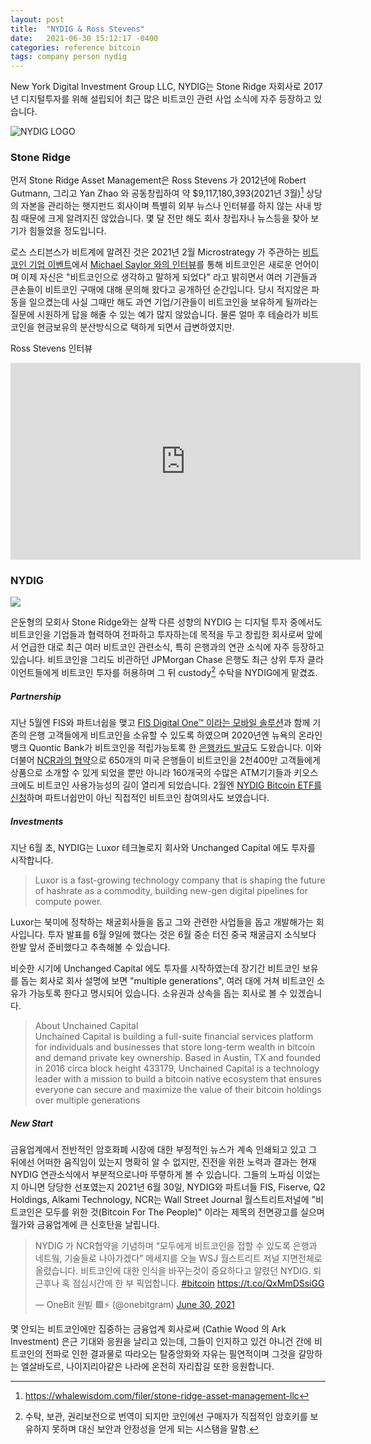 ```yaml
---
layout: post
title:  "NYDIG & Ross Stevens"
date:   2021-06-30 15:12:17 -0400
categories: reference bitcoin
tags: company person nydig
---
```


New York Digital Investment Group LLC, NYDIG는 Stone Ridge 자회사로 2017년 디지털투자를 위해 설립되어 최근 많은 비트코인 관련 사업 소식에 자주 등장하고 있습니다.

![NYDIG LOGO](https://mma.prnewswire.com/media/1311691/NYDIG_Logo.jpg?p=publish&w=200)

### Stone Ridge

먼저 Stone Ridge Asset Management은 Ross Stevens 가 2012년에 Robert Gutmann, 그리고 Yan Zhao 와 공동창립하여 약 $9,117,180,393(2021년 3월)[^1] 상당의 자본을 관리하는 햇지펀드 회사이며 특별히 외부 뉴스나 인터뷰를 하지 않는 사내 방침 때문에 크게 알려지진 않았습니다.  몇 달 전만 해도 회사 창립자나 뉴스등을 찾아 보기가 힘들었을 정도입니다.

로스 스티븐스가 비트계에 알려진 것은 2021년 2월 Microstrategy 가 주관하는 [비트코인 기업 이벤트](https://www.microstrategy.com/en/bitcoin/bitcoin-for-corporations)에서 [Michael Saylor 와의 인터뷰](https://www.microstrategy.com/en/bitcoin/videos/bitcoin-macro-strategy)를 통해 비트코인은 새로운 언어이며 이제 자신은 "비트코인으로 생각하고 말하게 되었다" 라고 밝히면서 여러 기관들과 큰손들이 비트코인 구매에 대해 문의해 왔다고 공개하던 순간입니다. 당시 적지않은 파동을 일으켰는데 사실 그때만 해도 과연 기업/기관들이 비트코인을 보유하게 될까라는 질문에 시원하게 답을 해줄 수 있는 예가 많지 않았습니다.  물론 얼마 후 테슬라가 비트코인을 현금보유의 분산방식으로 택하게 되면서 급변하였지만.

Ross Stevens 인터뷰
<div class="video">
<iframe width="560" height="315" src="https://www.youtube.com/embed/lkZLm_0ynXQ" title="YouTube video player" frameborder="0" allow="accelerometer; autoplay; clipboard-write; encrypted-media; gyroscope; picture-in-picture" allowfullscreen></iframe>
</div>

### NYDIG
![](https://i.ibb.co/h2hypCS/twitter-E5ty-C4-YVc-AA-Jbe.jpg)

은둔형의 모회사 Stone Ridge와는 살짝 다른 성향의 NYDIG 는 디지털 투자 중에서도 비트코인을 기업들과 협력하여 전파하고 투자하는데 목적을 두고 창립한 회사로써 앞에서 언급한 대로 최근 여러 비트코인 관련소식, 특히 은행과의 연관 소식에 자주 등장하고 있습니다.  비트코인을 그리도 비관하던 JPMorgan Chase 은행도 최근 상위 투자 클라이언트들에게 비트코인 투자를 허용하며 그 뒤 custody[^2] 수탁을 NYDIG에게 맡겼죠.  

##### Partnership
지난 5월엔 FIS와 파트너쉽을 맺고 [FIS Digital One™ 이라는 모바일 솔루션](https://www.fisglobal.com/en/about-us/media-room/press-release/2021/bitcoin-in-your-bank-account-fis-nydig-partner-to-enable-banks-to-offer-their-customers-the-ability)과 함께 기존의 은행 고객들에게 비트코인을 소유할 수 있도록 하였으며 2020년엔 뉴욕의 온라인뱅크 Quontic Bank가 비트코인을 적립가능토록 한 [은행카드 발급](https://www.quontic.com/bitcoin-rewards-checking/)도 도왔습니다.  이와 더불어 [NCR과의 협약](https://www.forbes.com/sites/michaeldelcastillo/2021/06/30/6-billion-ncr-opens-bitcoin-purchases-to-650-banks-and-credit-unions/?sh=7e1ee9903f82)으로 650개의 미국 은행들이 비트코인을 2천400만 고객들에게 상품으로 소개할 수 있게 되었을 뿐만 아니라 160개국의 수많은 ATM기기들과 키오스크에도 비트코인 사용가능성의 길이 열리게 되었습니다.  2월엔 [NYDIG Bitcoin ETF를 신청](https://www.sec.gov/Archives/edgar/data/1843021/000119312521043521/d242572ds1.htm)하며 파트너쉽만이 아닌 직접적인 비트코인 참여의사도 보였습니다.

##### Investments

지난 6월 초, NYDIG는 Luxor 테크놀로지 회사와 Unchanged Capital 에도 투자를 시작합니다.

>Luxor is a fast-growing technology company that is shaping the future of hashrate as a commodity, building new-gen digital pipelines for compute power.

Luxor는 북미에 정착하는 채굴회사들을 돕고 그와 관련한 사업들을 돕고 개발해가는 회사입니다. 투자 발표를 6월 9일에 했다는 것은 6월 중순 터진 중국 채굴금지 소식보다 한발 앞서 준비했다고 추측해볼 수 있습니다.  

비슷한 시기에 Unchanged Capital 에도 투자를 시작하였는데 장기간 비트코인 보유를 돕는 회사로 회사 설명에 보면 "multiple generations", 여러 대에 거쳐 비트코인 소유가 가능토록 한다고 명시되어 있습니다. 소유권과 상속을 돕는 회사로 볼 수 있겠습니다.

>About Unchained Capital<br>
Unchained Capital is building a full-suite financial services platform for individuals and businesses that store long-term wealth in bitcoin and demand private key ownership. Based in Austin, TX and founded in 2016 circa block height 433179, Unchained Capital is a technology leader with a mission to build a bitcoin native ecosystem that ensures everyone can secure and maximize the value of their bitcoin holdings over multiple generations

##### New Start

금융업계에서 전반적인 암호화폐 시장에 대한 부정적인 뉴스가 계속 인쇄되고 있고 그 뒤에선 어떠한 움직임이 있는지 명확히 알 수 없지만, 진전을 위한 노력과 결과는 현재 NYDIG 연관소식에서 부분적으로나마 뚜렿하게 볼 수 있습니다.  그들의 노파심 이었는지 아니면 당당한 선포였는지 2021년 6월 30일, NYDIG와 파트너들 FIS, Fiserve, Q2 Holdings, Alkami Technology, NCR는  Wall Street Journal 월스트리트저널에 "비트코인은 모두를 위한 것(Bitcoin For The People)" 이라는 제목의 전면광고를 실으며 월가와 금융업계에 큰 신호탄을 날립니다.

<div class="tweet">
<blockquote class="twitter-tweet" data-conversation="none"><p lang="ko" dir="ltr">NYDIG 가 NCR협약을 기념하며 “모두에게 비트코인을 접할 수 있도록 은행과 네트웤, 기술들로 나아가겠다” 메세지를 오늘 WSJ 월스트리트 저널 지면전체로 올렸습니다. 비트코인에 대한 인식을 바꾸는것이 중요하다고 알렸던 NYDIG. 퇴근후나 혹 점심시간에 한 부 픽업합니다. <a href="https://twitter.com/hashtag/bitcoin?src=hash&amp;ref_src=twsrc%5Etfw">#bitcoin</a> <a href="https://t.co/QxMmDSsiGG">https://t.co/QxMmDSsiGG</a></p>&mdash; OneBit 원빝 🟩⚡️ (@onebitgram) <a href="https://twitter.com/onebitgram/status/1410221887591010306?ref_src=twsrc%5Etfw">June 30, 2021</a></blockquote><script async src="https://platform.twitter.com/widgets.js" charset="utf-8"></script>
</div>


몇 안되는 비트코인에만 집중하는 금융업계 회사로써 (Cathie Wood 의 Ark Investment) 은근 기대와 응원을 날리고 있는데, 그들이 인지하고 있건 아니건 간에 비트코인의 전파로 인한 결과물로 따라오는 탈중앙화와 자유는 필연적이며 그것을 갈망하는 엘살바도르, 나이지리아같은 나라에 온전히 자리잡길 또한 응원합니다.




[^1]: <https://whalewisdom.com/filer/stone-ridge-asset-management-llc>
[^2]: 수탁, 보관, 권리보전으로 번역이 되지만 코인에선 구매자가 직접적인 암호키를 보유하지 못하며 대신 보안과 안정성을 얻게 되는 시스탬을 말함.

